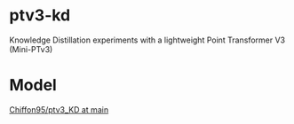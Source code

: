 # ptv3-kd
Knowledge Distillation experiments with a lightweight Point Transformer V3 (Mini-PTv3)

# Model
[Chiffon95/ptv3_KD at main](https://huggingface.co/Chiffon95/ptv3_KD/tree/main)

